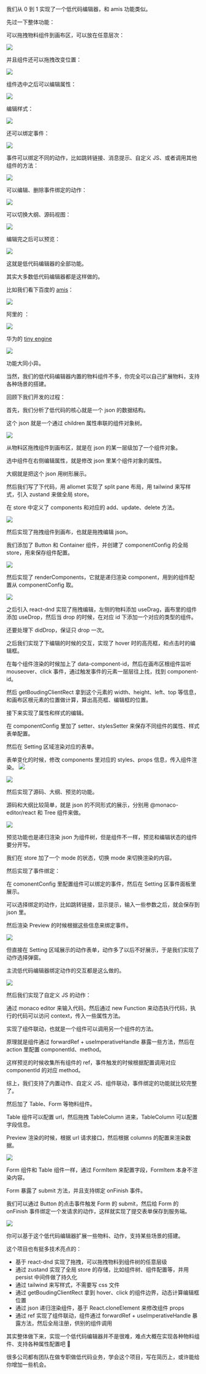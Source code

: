 我们从 0 到 1 实现了一个低代码编辑器，和 amis 功能类似。

先过一下整体功能：

可以拖拽物料组件到画布区，可以放在任意层次：

![](https://raw.githubusercontent.com/star8085/picture/main/images/2025/react通过秘籍/1737555763625-b45517d43b174af6961f9d4e30ae2cd7tplv-k3u1fbpfcp-jj-mark0000q75.imagew2912h1502s979032egiff69bfefefe)

并且组件还可以拖拽改变位置：

![](https://raw.githubusercontent.com/star8085/picture/main/images/2025/react通过秘籍/1737555770644-57360e8b9fa748c69661415ed0c615dftplv-k3u1fbpfcp-jj-mark0000q75.imagew2912h1502s1574940egiff57bfdfdfd)

组件选中之后可以编辑属性：

![](https://raw.githubusercontent.com/star8085/picture/main/images/2025/react通过秘籍/1737555776768-5fc0054579ab4ba286c9f7ab32e7bd60tplv-k3u1fbpfcp-jj-mark0000q75.imagew2912h1502s574091egiff47bfdfdfd)

编辑样式：

![](https://raw.githubusercontent.com/star8085/picture/main/images/2025/react通过秘籍/1737555781739-39f9616a6aa84183aed1c1b33706d4e7tplv-k3u1fbpfcp-jj-mark0000q75.imagew2912h1502s457156egiff64bfefefe)

还可以绑定事件：

![](https://raw.githubusercontent.com/star8085/picture/main/images/2025/react通过秘籍/1737555788589-594675f798194b2ba15c2a5c07224b35tplv-k3u1fbpfcp-jj-mark0000q75.imagew2912h1502s1300562egiff70bfdfdfd)

事件可以绑定不同的动作，比如跳转链接、消息提示、自定义 JS、或者调用其他组件的方法：

![](https://raw.githubusercontent.com/star8085/picture/main/images/2025/react通过秘籍/1737555796730-52aa9455638b4d9eb3173edd837e2c97tplv-k3u1fbpfcp-jj-mark0000q75.imagew2912h1502s1028727egiff54b808080)

可以编辑、删除事件绑定的动作：

![](https://raw.githubusercontent.com/star8085/picture/main/images/2025/react通过秘籍/1737555804352-cddbe12e8e244202b57239c0619626adtplv-k3u1fbpfcp-jj-mark0000q75.imagew2912h1502s1356794egiff57bfdfdfd)

可以切换大纲、源码视图：

![](https://raw.githubusercontent.com/star8085/picture/main/images/2025/react通过秘籍/1737555813041-89c6add9f0dc4e14bc778ff227601a98tplv-k3u1fbpfcp-jj-mark0000q75.imagew2912h1502s777235egiff69bfefefe)

编辑完之后可以预览：

![](https://raw.githubusercontent.com/star8085/picture/main/images/2025/react通过秘籍/1737555820162-fc85568bbdce4f74939b079d2114cd22tplv-k3u1fbpfcp-jj-mark0000q75.imagew2912h1502s912462egiff49bfefefe)

这就是低代码编辑器的全部功能。

其实大多数低代码编辑器都是这样做的。

比如我们看下百度的 [amis](https://aisuda.github.io/amis-editor-demo/#/edit/0)：

![](https://raw.githubusercontent.com/star8085/picture/main/images/2025/react通过秘籍/1737555828739-dec42fed8cd54b66a4deecb95b0e80aftplv-k3u1fbpfcp-jj-mark0000q75.imagew2912h1502s1738939egiff69bfdfdfd)

阿里的 [](https://lowcode-engine.cn/demo/demo-general/index.html)：

![](https://raw.githubusercontent.com/star8085/picture/main/images/2025/react通过秘籍/1737555850278-fe6c1d98521f498f97fabc234ab0977ctplv-k3u1fbpfcp-jj-mark0000q75.imagew2912h1502s1612903egiff70bf8f8f8)

华为的 [tiny engine](https://opentiny.design/tiny-engine#/tiny-engine-editor)

![](https://raw.githubusercontent.com/star8085/picture/main/images/2025/react通过秘籍/1737555860746-d8ab619128e643868d20f203c4d1ada4tplv-k3u1fbpfcp-jj-mark0000q75.imagew2912h1502s1640610egiff70bfcfcfc)

功能大同小异。

当然，我们的低代码编辑器内置的物料组件不多，你完全可以自己扩展物料，支持各种场景的搭建。

回顾下我们开发的过程：

首先，我们分析了低代码的核心就是一个 json 的数据结构。

这个 json 就是一个通过 children 属性串联的组件对象树。

![](https://raw.githubusercontent.com/star8085/picture/main/images/2025/react通过秘籍/1737555872191-9078630862ab49c0a7775cd02c82fd54tplv-k3u1fbpfcp-jj-mark0000q75.imagew1516h1352s119568epngbffffff)

从物料区拖拽组件到画布区，就是在 json 的某一层级加了一个组件对象。

选中组件在右侧编辑属性，就是修改 json 里某个组件对象的属性。

大纲就是把这个 json 用树形展示。

然后我们写了下代码，用 allomet 实现了 split pane 布局，用 tailwind 来写样式，引入 zustand 来做全局 store。

在 store 中定义了 components 和对应的 add、update、delete 方法。

![](https://raw.githubusercontent.com/star8085/picture/main/images/2025/react通过秘籍/1737555873449-de23a0a7371c435f8f937fd61ffea120tplv-k3u1fbpfcp-jj-mark0000q75.imagew1326h812s170620epngb1f1f1f)

然后实现了拖拽组件到画布，也就是拖拽编辑 json。

我们添加了 Button 和 Container 组件，并创建了 componentConfig 的全局 store，用来保存组件配置。

![](https://raw.githubusercontent.com/star8085/picture/main/images/2025/react通过秘籍/1737555875019-5347b5cf721b42a687aac812bc4cb640tplv-k3u1fbpfcp-jj-mark0000q75.imagew1216h978s157536epngb1f1f1f)

然后实现了 renderComponents，它就是递归渲染 component，用到的组件配置从 componentConfig 取。

![](https://raw.githubusercontent.com/star8085/picture/main/images/2025/react通过秘籍/1737555876681-a2f99010a9534b1fbccbdb3f4ea727fctplv-k3u1fbpfcp-jj-mark0000q75.imagew1322h1294s250336epngb1f1f1f)

之后引入 react-dnd 实现了拖拽编辑，左侧的物料添加 useDrag，画布里的组件添加 useDrop，然后当 drop 的时候，在对应 id 下添加一个对应的类型的组件。

还要处理下 didDrop，保证只 drop 一次。

之后我们实现了下编辑的时候的交互，实现了 hover 时的高亮框，和点击时的编辑框。

在每个组件渲染的时候加上了 data-component-id，然后在画布区根组件监听 mouseover、click 事件，通过触发事件的元素一层层往上找，找到 component-id。

然后 getBoudingClientRect 拿到这个元素的 width、height、left、top 等信息，和画布区根元素的位置做计算，算出高亮框、编辑框的位置。

接下来实现了属性和样式的编辑。

在 componentConfig 里加了 setter、stylesSetter 来保存不同组件的属性、样式表单配置。

然后在 Setting 区域渲染对应的表单。

表单变化的时候，修改 components 里对应的 styles、props 信息，传入组件渲染。
![](https://raw.githubusercontent.com/star8085/picture/main/images/2025/react通过秘籍/1737555878122-9eab15e3278c4f97b93218ce3e3fbab5tplv-k3u1fbpfcp-jj-mark0000q75.imagew2804h1176s514954egiff51bfefefe)

![](https://raw.githubusercontent.com/star8085/picture/main/images/2025/react通过秘籍/1737555881525-216909dffe114e008cd169bc293cfac3tplv-k3u1fbpfcp-jj-mark0000q75.imagew2772h1502s286343egiff39bfefefe)

然后实现了源码、大纲、预览的功能。

源码和大纲比较简单，就是 json 的不同形式的展示，分别用 @monaco-editor/react 和 Tree 组件来做。

![](https://raw.githubusercontent.com/star8085/picture/main/images/2025/react通过秘籍/1737555885207-f5ce305831c94100b1d481d6612968b3tplv-k3u1fbpfcp-jj-mark0000q75.imagew2912h1502s1421515egiff46bfefefe)

预览功能也是递归渲染 json 为组件树，但是组件不一样，预览和编辑状态的组件要分开写。

我们在 store 加了一个 mode 的状态，切换 mode 来切换渲染的内容。

然后实现了事件绑定：

在 comonentConfig 里配置组件可以绑定的事件，然后在 Setting 区事件面板里展示。

可以选择绑定的动作，比如跳转链接，显示提示，输入一些参数之后，就会保存到 json 里。

然后渲染 Preview 的时候根据这些信息来绑定事件。

![](https://raw.githubusercontent.com/star8085/picture/main/images/2025/react通过秘籍/1737555889936-b8bf36856d274bcca6f704eda8d9411ftplv-k3u1fbpfcp-jj-mark0000q75.imagew2780h1242s225977epngbffffff)

但直接在 Setting 区域展示的动作表单，动作多了以后不好展示，于是我们实现了动作选择弹窗。

主流低代码编辑器绑定动作的交互都是这么做的。

![](https://raw.githubusercontent.com/star8085/picture/main/images/2025/react通过秘籍/1737555893657-acb28ee1c8964b7d9dbd6db9d0abd84ftplv-k3u1fbpfcp-jj-mark0000q75.imagew2912h1502s3341715egiff70bf1f0fd)

然后我们实现了自定义 JS 的动作：

通过 monaco editor 来输入代码，然后通过 new Function 来动态执行代码，执行的代码可以访问 context，传入一些属性方法。

实现了组件联动，也就是一个组件可以调用另一个组件的方法。

原理就是组件通过 forwardRef + useImperativeHandle 暴露一些方法，然后在 action 里配置 componentId、method。

这样预览的时候收集所有组件的 ref，事件触发的时候根据配置调用对应 componentId 的对应 method。

综上，我们支持了内置动作、自定义 JS、组件联动，事件绑定的功能就比较完整了。

然后加了 Table、Form 等物料组件。

Table 组件可以配置 url，然后拖拽 TableColumn 进来，TableColumn 可以配置字段信息。

Preview 渲染的时候，根据 url 请求接口，然后根据 columns 的配置来渲染数据。

![](https://raw.githubusercontent.com/star8085/picture/main/images/2025/react通过秘籍/1737555902268-a11c00057ec54e3ab600463131ee7933tplv-k3u1fbpfcp-jj-mark0000q75.imagew2912h1502s339996egiff28bfefefe)

Form 组件和 Table 组件一样，通过 FormItem 来配置字段，FormItem 本身不渲染内容。

Form 暴露了 submit 方法，并且支持绑定 onFinish 事件。

我们可以通过 Button 的点击事件触发 Form 的 submit，然后给 Form 的 onFinish 事件绑定一个发请求的动作，这样就实现了提交表单保存到服务端。

![](https://raw.githubusercontent.com/star8085/picture/main/images/2025/react通过秘籍/1737555905714-217482cd5e8a463b8a5513fc9763a549tplv-k3u1fbpfcp-jj-mark0000q75.imagew2912h1502s1098063egiff69b808080)

你可以基于这个低代码编辑器扩展一些物料、动作，支持某些场景的搭建。

这个项目也有挺多技术亮点的：

- 基于 react-dnd 实现了拖拽，可以拖拽物料到组件树的任意层级
- 通过 zustand 实现了全局 store 的存储，比如组件树、组件配置等，并用 persist 中间件做了持久化
- 通过 tailwind 来写样式，不需要写 css 文件
- 通过 getBoudingClientRect 拿到 hover、click 的组件边界，动态计算编辑框位置
- 通过 json 递归渲染组件，基于 React.cloneElement 来修改组件 props
- 通过 ref 实现了组件联动，组件通过 forwardRef + useImperativeHandle 暴露方法，然后全局注册，供别的组件调用

其实整体做下来，实现一个低代码编辑器并不是很难，难点大概在实现各种物料组件、支持各种属性配置吧 🤔️

很多公司都有团队在做专职做低代码业务，学会这个项目，写在简历上，或许能给你增加一些机会。
